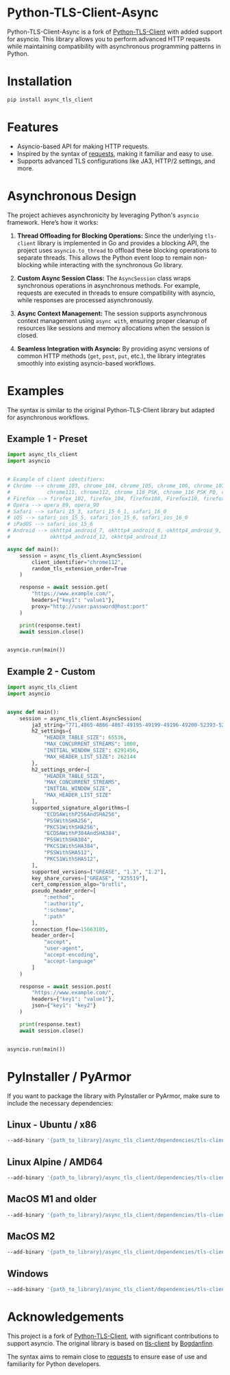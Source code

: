 # Python-TLS-Client-Async

Python-TLS-Client-Async is a fork of [Python-TLS-Client](https://github.com/FlorianREGAZ/Python-Tls-Client) with added
support for asyncio. This library allows you to perform advanced HTTP requests while maintaining compatibility with
asynchronous programming patterns in Python.

# Installation

```bash
pip install async_tls_client
```

# Features

- Asyncio-based API for making HTTP requests.
- Inspired by the syntax of [requests](https://github.com/psf/requests), making it familiar and easy to use.
- Supports advanced TLS configurations like JA3, HTTP/2 settings, and more.

# Asynchronous Design

The project achieves asynchronicity by leveraging Python's `asyncio` framework. Here’s how it works:

1. **Thread Offloading for Blocking Operations:**
   Since the underlying `tls-client` library is implemented in Go and provides a blocking API, the project uses
   `asyncio.to_thread` to offload these blocking operations to separate threads. This allows the Python event loop to
   remain non-blocking while interacting with the synchronous Go library.

2. **Custom Async Session Class:**
   The `AsyncSession` class wraps synchronous operations in asynchronous methods. For example, requests are executed in
   threads to ensure compatibility with asyncio, while responses are processed asynchronously.

3. **Async Context Management:**
   The session supports asynchronous context management using `async with`, ensuring proper cleanup of resources like
   sessions and memory allocations when the session is closed.

4. **Seamless Integration with Asyncio:**
   By providing async versions of common HTTP methods (`get`, `post`, `put`, etc.), the library integrates smoothly into
   existing asyncio-based workflows.

# Examples

The syntax is similar to the original Python-TLS-Client library but adapted for asynchronous workflows.

## Example 1 - Preset

```python
import async_tls_client
import asyncio


# Example of client identifiers:
# Chrome --> chrome_103, chrome_104, chrome_105, chrome_106, chrome_107, chrome_108, chrome109, chrome110,
#            chrome111, chrome112, chrome_116_PSK, chrome_116_PSK_PQ, chrome_117, chrome_120
# Firefox --> firefox_102, firefox_104, firefox108, Firefox110, firefox_117, firefox_120
# Opera --> opera_89, opera_90
# Safari --> safari_15_3, safari_15_6_1, safari_16_0
# iOS --> safari_ios_15_5, safari_ios_15_6, safari_ios_16_0
# iPadOS --> safari_ios_15_6
# Android --> okhttp4_android_7, okhttp4_android_8, okhttp4_android_9, okhttp4_android_10, okhttp4_android_11,
#             okhttp4_android_12, okhttp4_android_13

async def main():
    session = async_tls_client.AsyncSession(
        client_identifier="chrome112",
        random_tls_extension_order=True
    )

    response = await session.get(
        "https://www.example.com/",
        headers={"key1": "value1"},
        proxy="http://user:password@host:port"
    )

    print(response.text)
    await session.close()


asyncio.run(main())
```

## Example 2 - Custom

```python
import async_tls_client
import asyncio


async def main():
    session = async_tls_client.AsyncSession(
        ja3_string="771,4865-4866-4867-49195-49199-49196-49200-52393-52392-49171-49172-156-157-47-53,0-23-65281-10-11-35-16-5-13-18-51-45-43-27-17513,29-23-24,0",
        h2_settings={
            "HEADER_TABLE_SIZE": 65536,
            "MAX_CONCURRENT_STREAMS": 1000,
            "INITIAL_WINDOW_SIZE": 6291456,
            "MAX_HEADER_LIST_SIZE": 262144
        },
        h2_settings_order=[
            "HEADER_TABLE_SIZE",
            "MAX_CONCURRENT_STREAMS",
            "INITIAL_WINDOW_SIZE",
            "MAX_HEADER_LIST_SIZE"
        ],
        supported_signature_algorithms=[
            "ECDSAWithP256AndSHA256",
            "PSSWithSHA256",
            "PKCS1WithSHA256",
            "ECDSAWithP384AndSHA384",
            "PSSWithSHA384",
            "PKCS1WithSHA384",
            "PSSWithSHA512",
            "PKCS1WithSHA512",
        ],
        supported_versions=["GREASE", "1.3", "1.2"],
        key_share_curves=["GREASE", "X25519"],
        cert_compression_algo="brotli",
        pseudo_header_order=[
            ":method",
            ":authority",
            ":scheme",
            ":path"
        ],
        connection_flow=15663105,
        header_order=[
            "accept",
            "user-agent",
            "accept-encoding",
            "accept-language"
        ]
    )

    response = await session.post(
        "https://www.example.com/",
        headers={"key1": "value1"},
        json={"key1": "key2"}
    )

    print(response.text)
    await session.close()


asyncio.run(main())
```

# PyInstaller / PyArmor

If you want to package the library with PyInstaller or PyArmor, make sure to include the necessary dependencies:

## Linux - Ubuntu / x86

```bash
--add-binary '{path_to_library}/async_tls_client/dependencies/tls-client-x86.so:async_tls_client/dependencies'
```

## Linux Alpine / AMD64

```bash
--add-binary '{path_to_library}/async_tls_client/dependencies/tls-client-amd64.so:async_tls_client/dependencies'
```

## MacOS M1 and older

```bash
--add-binary '{path_to_library}/async_tls_client/dependencies/tls-client-x86.dylib:async_tls_client/dependencies'
```

## MacOS M2

```bash
--add-binary '{path_to_library}/async_tls_client/dependencies/tls-client-arm64.dylib:async_tls_client/dependencies'
```

## Windows

```bash
--add-binary '{path_to_library}/async_tls_client/dependencies/tls-client-64.dll;async_tls_client/dependencies'
```

# Acknowledgements

This project is a fork of [Python-TLS-Client](https://github.com/FlorianREGAZ/Python-Tls-Client), with significant
contributions to support asyncio. The original library is based
on [tls-client](https://github.com/bogdanfinn/tls-client) by [Bogdanfinn](https://github.com/bogdanfinn).

The syntax aims to remain close to [requests](https://github.com/psf/requests) to ensure ease of use and familiarity for
Python developers.

